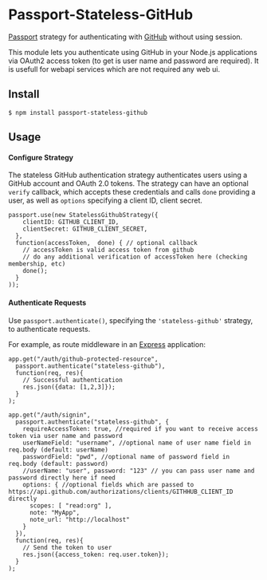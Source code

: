 # Passport-Stateless-GitHub

[Passport](http://passportjs.org/) strategy for authenticating with [GitHub](https://github.com/)
without using session.

This module lets you authenticate using GitHub in your Node.js applications via OAuth2 access token (to get is user name and password are required).
It is usefull for webapi services which are not required any web ui.


## Install

    $ npm install passport-stateless-github

## Usage

#### Configure Strategy

The stateless GitHub authentication strategy authenticates users using a GitHub account
and OAuth 2.0 tokens.  The strategy can have an optional `verify` callback, which accepts
these credentials and calls `done` providing a user, as well as `options`
specifying a client ID, client secret.

    passport.use(new StatelessGithubStrategy({
        clientID: GITHUB_CLIENT_ID,
        clientSecret: GITHUB_CLIENT_SECRET,
      },
      function(accessToken,  done) { // optional callback
        // accessToken is valid access token from github
        // do any additional verification of accessToken here (checking membership, etc)
        done();
      }
    ));

#### Authenticate Requests

Use `passport.authenticate()`, specifying the `'stateless-github'` strategy, to
authenticate requests.

For example, as route middleware in an [Express](http://expressjs.com/)
application:

    app.get("/auth/github-protected-resource",
      passport.authenticate("stateless-github"),
      function(req, res){
        // Successful authentication
        res.json({data: [1,2,3]});
      }
    );

    app.get("/auth/signin",
      passport.authenticate("stateless-github", {
        requireAccessToken: true, //required if you want to receive access token via user name and password
        userNameField: "username", //optional name of user name field in req.body (default: userName)
        passwordField: "pwd", //optional name of password field in req.body (default: password)
        //userName: "user", password: "123" // you can pass user name and password directly here if need
        options: { //optional fields which are passed to https://api.github.com/authorizations/clients/GITHHUB_CLIENT_ID directly
          scopes: [ "read:org" ],
          note: "MyApp",
          note_url: "http://localhost"
        }
      }),
      function(req, res){
        // Send the token to user
        res.json({access_token: req.user.token});
      }
    );